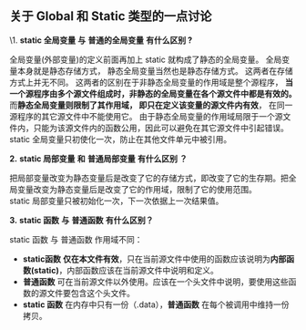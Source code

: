 ## 关于 Global 和 Static 类型的一点讨论

\1. **static 全局变量** **与** **普通的全局变量** **有什么区别 ?**

全局变量(外部变量)的定义前面再加上 static 就构成了静态的全局变量。
全局变量本身就是静态存储方式， 静态全局变量当然也是静态存储方式。 这两者在存储方式上并无不同。
这两者的区别在于非静态全局变量的作用域是整个源程序， **当一个源程序由多个源文件组成时，非静态的全局变量在各个源文件中都是有效的。** 而**静态全局变量则限制了其作用域， 即只在定义该变量的源文件内有效**， 在同一源程序的其它源文件中不能使用它。
由于静态全局变量的作用域局限于一个源文件内，只能为该源文件内的函数公用，因此可以避免在其它源文件中引起错误。
static 全局变量只初使化一次，防止在其他文件单元中被引用。

**2.** **static 局部变量** **和** **普通局部变量** **有什么区别 ？**

把局部变量改变为静态变量后是改变了它的存储方式，即改变了它的生存期。把全局变量改变为静态变量后是改变了它的作用域，限制了它的使用范围。       
static 局部变量只被初始化一次，下一次依据上一次结果值。

**3.** **static 函数** **与** **普通函数** **有什么区别？**

static 函数 与 普通函数 作用域不同：

- **static函数** **仅在本文件有效**，只在当前源文件中使用的函数应该说明为**内部函数(static)**，内部函数应该在当前源文件中说明和定义。
- **普通函数** 可在当前源文件以外使用。应该在一个头文件中说明，要使用这些函数的源文件要包含这个头文件。
- **static 函数** 在内存中只有一份（.data），**普通函数** 在每个被调用中维持一份拷贝。

 